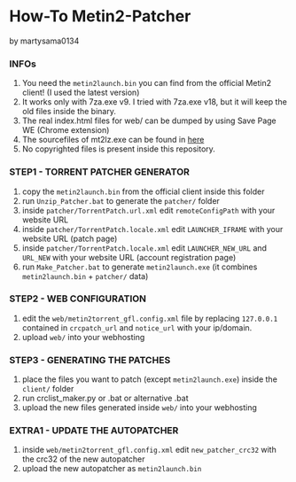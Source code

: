 # How-To Metin2-Patcher
by martysama0134

### INFOs
1. You need the `metin2launch.bin` you can find from the official Metin2 client! (I used the latest version)
1. It works only with 7za.exe v9. I tried with 7za.exe v18, but it will keep the old files inside the binary.
1. The real index.html files for web/ can be dumped by using Save Page WE (Chrome extension)
1. The sourcefiles of mt2lz.exe can be found in [here](https://github.com/martysama0134/mt2lz)
1. No copyrighted files is present inside this repository.

### STEP1 - TORRENT PATCHER GENERATOR
1. copy the `metin2launch.bin` from the official client inside this folder
1. run `Unzip_Patcher.bat` to generate the `patcher/` folder
1. inside `patcher/TorrentPatch.url.xml` edit `remoteConfigPath` with your website URL
1. inside `patcher/TorrentPatch.locale.xml` edit `LAUNCHER_IFRAME` with your website URL (patch page)
1. inside `patcher/TorrentPatch.locale.xml` edit `LAUNCHER_NEW_URL` and `URL_NEW` with your website URL (account registration page)
1. run `Make_Patcher.bat` to generate `metin2launch.exe` (it combines `metin2launch.bin` + `patcher/` data)

### STEP2 - WEB CONFIGURATION
1. edit the `web/metin2torrent_gfl.config.xml` file by replacing `127.0.0.1` contained in `crcpatch_url` and `notice_url` with your ip/domain.
1. upload `web/` into your webhosting

### STEP3 - GENERATING THE PATCHES
1. place the files you want to patch (except `metin2launch.exe`) inside the `client/` folder
1. run crclist_maker.py or .bat or alternative .bat
1. upload the new files generated inside `web/` into your webhosting

### EXTRA1 - UPDATE THE AUTOPATCHER
1. inside `web/metin2torrent_gfl.config.xml` edit `new_patcher_crc32` with the crc32 of the new autopatcher
1. upload the new autopatcher as `metin2launch.bin`
